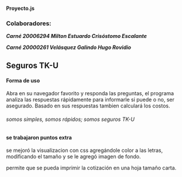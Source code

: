#### Proyecto.js



### Colaboradores:


***Carné 20006294
Milton Estuardo Crisóstomo Escalante***

***Carné 20000261
Velásquez Galindo Hugo Rovidio***


## Seguros TK-U

#### Forma de uso

Abra en su navegador favorito y responda las preguntas,
el programa analiza las respuestas rápidamente para informarle 
si puede o no, ser asegurado.
Basado en sus respuestas tambien calculará los costos.

###### somos simples, somos rápidos; somos seguros TK-U

#### se trabajaron puntos extra 

se mejoró la visualizacion con css agregándole color a las letras,
modificando el tamaño y se le agregó imagen de fondo.

permite que se pueda imprimir la cotización en una hoja tamaño carta.





